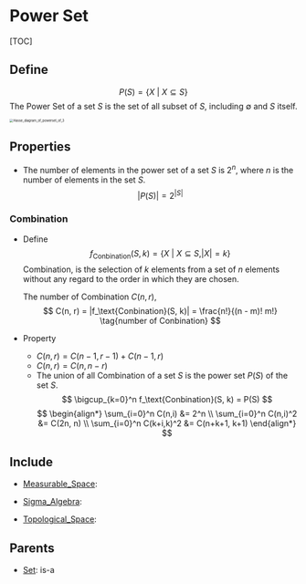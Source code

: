 # Power Set

[TOC]

## Define

$$
P(S) = \{X \ |\ X \subseteq S\}  \tag{Power Set}
$$
The Power Set of a set $S$ is the set of all subset of $S$, including $\emptyset$ and $S$ itself.

<img src="./assets/Hasse_diagram_of_powerset_of_3.svg" alt="Hasse_diagram_of_powerset_of_3" style="zoom: 40%;" />

## Properties

- The number of elements in the power set of a set $S$ is $2^n$, where $n$ is the number of elements in the set $S$.
  $$
  |P(S)| = 2^{|S|}
  $$


### Combination

- Define
  $$
  f_\text{Conbination}(S, k) = \{ X \ |\ X \subseteq S , |X| = k\}  \tag{Conbination}
  $$
  Combination, is the selection of $k$ elements from a set of $n$ elements without any regard to the order in which they are chosen.

  The number of Combination $C(n, r)$,
  $$
  C(n, r) = |f_\text{Conbination}(S, k)| = \frac{n!}{(n - m)! m!}  \tag{number of Conbination}
  $$

- Property    
  - $C(n,r) = C(n-1,r-1) + C(n-1,r)$
  - $C(n,r) = C(n,n-r)$
  - The union of all Combination of a set $S$ is the power set $P(S)$ of the set $S$.
    $$
    \bigcup_{k=0}^n f_\text{Conbination}(S, k) = P(S)
    $$
    $$
    \begin{align*}
      \sum_{i=0}^n C(n,i) &= 2^n  \\
      \sum_{i=0}^n C(n,i)^2 &= C(2n, n)  \\
      \sum_{i=0}^n C(k+i,k)^2 &= C(n+k+1, k+1) 
    \end{align*}
    $$

## Include

- [Measurable_Space](./Measurable_Space.md): 

- [Sigma_Algebra](./Sigma_Algebra.md): 

- [Topological_Space](./Topological_Space.md): 

## Parents

- [Set](./Set.md): is-a

